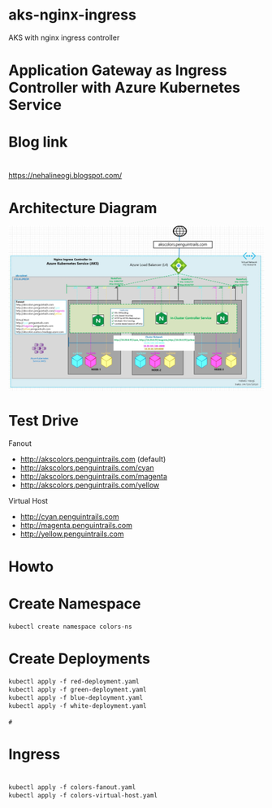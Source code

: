 # aks-nginx-ingress
AKS with nginx ingress controller
# Application Gateway as Ingress Controller with Azure Kubernetes Service
#
# Blog link
#
https://nehalineogi.blogspot.com/
#
# Architecture Diagram
![Architecture](aks-ingress-architecture.JPG)
#
# Test Drive
Fanout
* http://akscolors.penguintrails.com   (default)
* http://akscolors.penguintrails.com/cyan
* http://akscolors.penguintrails.com/magenta
* http://akscolors.penguintrails.com/yellow

Virtual Host
* http://cyan.penguintrails.com
* http://magenta.penguintrails.com
* http://yellow.penguintrails.com


# Howto

# Create Namespace
```
kubectl create namespace colors-ns
```
# Create Deployments
```
kubectl apply -f red-deployment.yaml
kubectl apply -f green-deployment.yaml
kubectl apply -f blue-deployment.yaml
kubectl apply -f white-deployment.yaml

#
```
#
# Ingress
#
```
kubectl apply -f colors-fanout.yaml
kubectl apply -f colors-virtual-host.yaml
```
